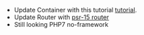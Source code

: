 - Update Container with this tutorial [tutorial](https://www.sitepoint.com/how-to-build-your-own-dependency-injection-container/).
- Update Router with [psr-15 router](https://github.com/ajgarlag/psr15-router/)
- Still looking PHP7 no-framework
